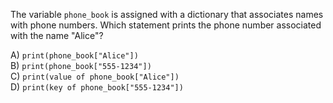 The variable `phone_book` is assigned with a dictionary that associates names with phone numbers. Which statement prints the phone number associated with the name "Alice"?

A) `print(phone_book["Alice"])`  
B) `print(phone_book["555-1234"])`  
C) `print(value of phone_book["Alice"])`  
D) `print(key of phone_book["555-1234"])`

<!-- ANSWER: A -->